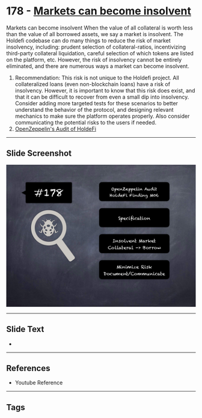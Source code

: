 
# 178 - [Markets can become insolvent](./Markets%20can%20become%20insolvent.md)

Markets can become insolvent When the value of all collateral is worth less than the value of all borrowed assets, we say a market is insolvent. The Holdefi codebase can do many things to reduce the risk of market insolvency, including: prudent selection of collateral-ratios, incentivizing third-party collateral liquidation, careful selection of which tokens are listed on the platform, etc. However, the risk of insolvency cannot be entirely eliminated, and there are numerous ways a market can become insolvent.


1. Recommendation: This risk is not unique to the Holdefi project. All collateralized loans (even non-blockchain loans) have a risk of insolvency. However, it is important to know that this risk does exist, and that it can be difficult to recover from even a small dip into insolvency. Consider adding more targeted tests for these scenarios to better understand the behavior of the protocol, and designing relevant mechanics to make sure the platform operates properly. Also consider communicating the potential risks to the users if needed.
2. [OpenZeppelin's Audit of HoldeFi](https://blog.openzeppelin.com/holdefi-audit)


___
## Slide Screenshot
![178.png](../../images/8.%20Audit%20Findings%20201/178.png)
___
## Slide Text
- 
___
## References
- Youtube Reference
___
## Tags
